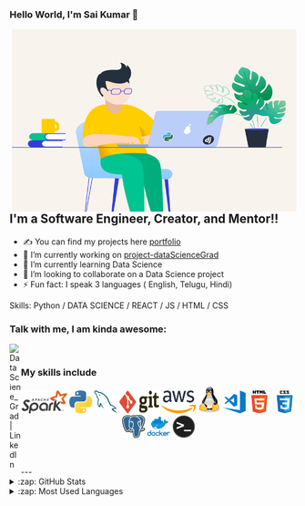 ### Hello World, I'm Sai Kumar  👋

 <img align="right" alt="GIF" src="https://github.com/saikumarpochireddygari/saikumarpochireddygari/blob/main/programming_gif.gif?raw=true" width="500" height="320" />


## I'm a Software Engineer, Creator, and Mentor!!
- ✍ You can find my projects here [portfolio]
- 🔭 I’m currently working on [project-dataScienceGrad] 
- 🌱 I’m currently learning Data Science 
- 👯 I’m looking to collaborate on a Data Science project 
- ⚡ Fun fact: I speak 3 languages ( English, Telugu, Hindi)

Skills: Python / DATA SCIENCE / REACT / JS / HTML / CSS

### Talk with me, I am kinda awesome:
[<img align="left" alt="DataSciene_Grad | LinkedIn" width="20px" src="https://cdn.jsdelivr.net/npm/simple-icons@v3/icons/linkedin.svg" />][linkedin]

<br />

### My skills include

<p align="center">
	<img title="Spark" alt="Spark" src="https://raw.githubusercontent.com/saikumarpochireddygari/saikumarpochireddygari/main/assets/apache_spark.svg" width="80" height="40"/>
	<img title="Python" alt="Python" src="https://raw.githubusercontent.com/saikumarpochireddygari/saikumarpochireddygari/main/assets/python.svg" width="40" height="40" />
	<img title="MySQL" alt="MySQL" src="https://raw.githubusercontent.com/saikumarpochireddygari/saikumarpochireddygari/main/assets/mysql.svg" width="40" height="40" />
	<img title="Git" alt="Git" src="https://raw.githubusercontent.com/saikumarpochireddygari/saikumarpochireddygari/main/assets/git.svg" width="70" height="40" />
	<img title="AWS" alt="AWS" src="https://raw.githubusercontent.com/saikumarpochireddygari/saikumarpochireddygari/main/assets/aws.svg" width="60" height="40" />
	<img title="linux" alt="linux" src="https://raw.githubusercontent.com/saikumarpochireddygari/saikumarpochireddygari/main/assets/linux-tux.svg" width="40" />
 	<img title="VSCode" alt="linux" src="https://raw.githubusercontent.com/github/explore/80688e429a7d4ef2fca1e82350fe8e3517d3494d/topics/visual-studio-code/visual-studio-code.png" width="40" />
 	<img title="HTML" alt="HTML" src="https://raw.githubusercontent.com/github/explore/80688e429a7d4ef2fca1e82350fe8e3517d3494d/topics/html/html.png" width="40" />
 	<img title="CSS" alt="CSS" src="https://raw.githubusercontent.com/github/explore/80688e429a7d4ef2fca1e82350fe8e3517d3494d/topics/css/css.png" width="40" />
 	<img title="PostgreSql" alt="PostgreSQL" src="https://raw.githubusercontent.com/github/explore/80688e429a7d4ef2fca1e82350fe8e3517d3494d/topics/postgresql/postgresql.png" width="40" />
 	<img title="Docker" alt="Docker" src="https://raw.githubusercontent.com/github/explore/80688e429a7d4ef2fca1e82350fe8e3517d3494d/topics/docker/docker.png" width="40" />
 	<img title="Terminal alt="Terminal" src="https://raw.githubusercontent.com/github/explore/80688e429a7d4ef2fca1e82350fe8e3517d3494d/topics/terminal/terminal.png" width="40" />
</p>

<br />
<br />
---

<details>
  <summary>:zap: GitHub Stats</summary>

  <img align="left" alt="Sai's GitHub Stats" src="https://github-readme-stats.vercel.app/api?username=saikumarpochireddygari&show_icons=true&hide_border=true" />

</details>

<details>
  <summary>:zap: Most Used Languages</summary>

<img align="left" alt="Sai's GitHub Top Languages" src="https://github-readme-stats.vercel.app/api/top-langs/?username=saikumarpochireddygari" />

</details>

[website]: https://datasciencegrad.herokuapp.com
[instagram]: https://www.instagram.com/sai_kumar_reddyyy/
[linkedin]: https://www.linkedin.com/in/saikumarreddyp/
[portfolio]: https://datasciencegrad.herokuapp.com
[project-dataScienceGrad]: https://datasciencegrad.herokuapp.com
